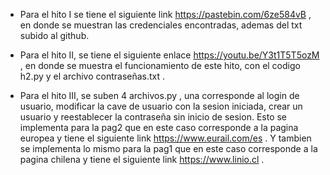 - Para el hito I se tiene el siguiente link https://pastebin.com/6ze584vB , en donde se muestran las credenciales encontradas, ademas del txt subido al github.

- Para el hito II, se tiene el siguiente enlace https://youtu.be/Y3t1T5T5ozM , en donde se muestra el funcionamiento de este hito, con el codigo h2.py y el archivo contraseñas.txt .

- Para el hito III, se suben 4 archivos.py , una corresponde al login de usuario, modificar la cave de usuario con la sesion iniciada, crear un usuario y reestablecer la contraseña sin inicio de sesion. Esto se implementa para la pag2 que en este caso corresponde a la pagina europea y tiene el siguiente link https://www.eurail.com/es . Y tambien se implementa lo mismo para la pag1 que en este caso corresponde a la pagina chilena y tiene el siguiente link https://www.linio.cl .
